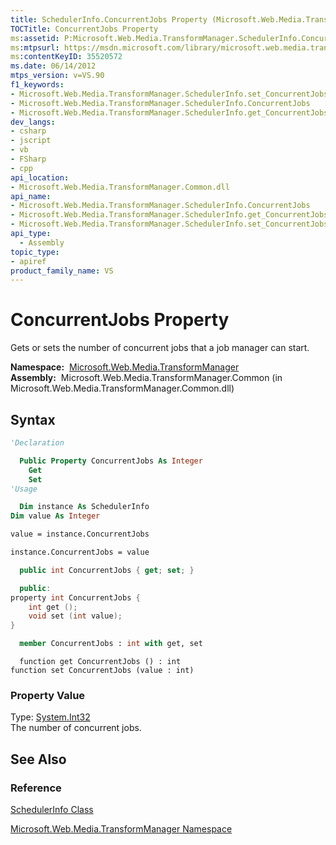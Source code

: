 ```yaml
---
title: SchedulerInfo.ConcurrentJobs Property (Microsoft.Web.Media.TransformManager)
TOCTitle: ConcurrentJobs Property
ms:assetid: P:Microsoft.Web.Media.TransformManager.SchedulerInfo.ConcurrentJobs
ms:mtpsurl: https://msdn.microsoft.com/library/microsoft.web.media.transformmanager.schedulerinfo.concurrentjobs(v=VS.90)
ms:contentKeyID: 35520572
ms.date: 06/14/2012
mtps_version: v=VS.90
f1_keywords:
- Microsoft.Web.Media.TransformManager.SchedulerInfo.set_ConcurrentJobs
- Microsoft.Web.Media.TransformManager.SchedulerInfo.ConcurrentJobs
- Microsoft.Web.Media.TransformManager.SchedulerInfo.get_ConcurrentJobs
dev_langs:
- csharp
- jscript
- vb
- FSharp
- cpp
api_location:
- Microsoft.Web.Media.TransformManager.Common.dll
api_name:
- Microsoft.Web.Media.TransformManager.SchedulerInfo.ConcurrentJobs
- Microsoft.Web.Media.TransformManager.SchedulerInfo.get_ConcurrentJobs
- Microsoft.Web.Media.TransformManager.SchedulerInfo.set_ConcurrentJobs
api_type:
  - Assembly
topic_type:
- apiref
product_family_name: VS
---
```


# ConcurrentJobs Property

Gets or sets the number of concurrent jobs that a job manager can start.

**Namespace:**  [Microsoft.Web.Media.TransformManager](microsoft-web-media-transformmanager-namespace.md)  
**Assembly:**  Microsoft.Web.Media.TransformManager.Common (in Microsoft.Web.Media.TransformManager.Common.dll)

## Syntax

```vb
'Declaration

  Public Property ConcurrentJobs As Integer
    Get
    Set
'Usage

  Dim instance As SchedulerInfo
Dim value As Integer

value = instance.ConcurrentJobs

instance.ConcurrentJobs = value
```

```csharp
  public int ConcurrentJobs { get; set; }
```

```cpp
  public:
property int ConcurrentJobs {
    int get ();
    void set (int value);
}
```

``` fsharp
  member ConcurrentJobs : int with get, set
```

```jscript
  function get ConcurrentJobs () : int
function set ConcurrentJobs (value : int)
```

### Property Value

Type: [System.Int32](https://msdn.microsoft.com/library/td2s409d)  
The number of concurrent jobs.  

## See Also

### Reference

[SchedulerInfo Class](schedulerinfo-class-microsoft-web-media-transformmanager.md)

[Microsoft.Web.Media.TransformManager Namespace](microsoft-web-media-transformmanager-namespace.md)
